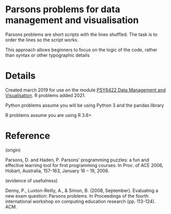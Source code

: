 # Parsons problems for data management and visualisation

Parsons problems are short scripts with the lines shuffled. The task is to order the lines so the script works. 

This approach allows beginners to focus on the logic of the code, rather than syntax or other typographic details


# Details

Created march 2019 for use on the module [PSY6422 Data Management and Visualisation](https://tomstafford.github.io/psy6422/). R problems added 2021.

Python problems assume you will be using Python 3 and the pandas library

R problems assume you are using R 3.6+

# Reference

(origin)

Parsons, D. and Haden, P. Parsons’ programming puzzles: a fun and effective learning tool for first programming courses. In Proc. of ACE 2006, Hobart, Australia, 157-163, January 16 – 19, 2006.

(evidence of usefulness)

Denny, P., Luxton-Reilly, A., & Simon, B. (2008, September). Evaluating a new exam question: Parsons problems. In Proceedings of the fourth international workshop on computing education research (pp. 113-124). ACM.


